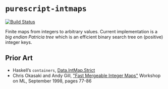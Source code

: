 
# `purescript-intmaps`

[![Build Status](https://travis-ci.org/tel/purescript-intmaps.svg?branch=master)](https://travis-ci.org/tel/purescript-intmaps)

Finite maps from integers to arbitrary values. Current implementation is a *big
endian Patricia tree* which is an efficient binary search tree on (positive)
integer keys.

## Prior Art

- Haskell’s `containers`,
  [Data.IntMap.Strict](https://hackage.haskell.org/package/containers-0.5.7.1/docs/Data-IntMap-Strict.html)
- Chris Okasaki and Andy Gill, ["Fast Mergeable Integer
  Maps"](http://citeseer.ist.psu.edu/okasaki98fast.html) Workshop on ML,
  September 1998, pages 77-86


